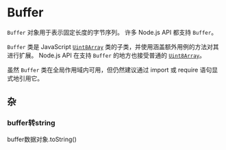 # Buffer

 `Buffer` 对象用于表示固定长度的字节序列。 许多 Node.js API 都支持 `Buffer`。 

`Buffer` 类是 JavaScript [`Uint8Array`](http://url.nodejs.cn/ZbDkpm) 类的子类，并使用涵盖额外用例的方法对其进行扩展。 Node.js API 在支持 `Buffer` 的地方也接受普通的 [`Uint8Array`](http://url.nodejs.cn/ZbDkpm)。

虽然 `Buffer` 类在全局作用域内可用，但仍然建议通过 import 或 require 语句显式地引用它。

## 杂

### buffer转string

buffer数据对象.toString()


